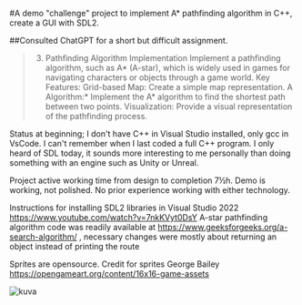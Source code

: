 #A demo "challenge" project to implement A* pathfinding algorithm in C++, create a GUI with SDL2.

##Consulted ChatGPT for a short but difficult assignment. 

> 3. Pathfinding Algorithm Implementation
> Implement a pathfinding algorithm, such as A* (A-star), which is widely used in games for navigating characters or objects through a game world.
> Key Features:
>    Grid-based Map: Create a simple map representation.
>    A Algorithm:* Implement the A* algorithm to find the shortest path between two points.
>    Visualization: Provide a visual representation of the pathfinding process.

Status at beginning; I don't have C++ in Visual Studio installed, only gcc in VsCode. I can't remember when I last coded a full C++ program. I only heard of SDL today, it sounds more interesting to me personally than doing something with an engine such as Unity or Unreal.

Project active working time from design to completion 7½h. Demo is working, not polished. No prior experience working with either technology.

Instructions for installing SDL2 libraries in Visual Studio 2022 https://www.youtube.com/watch?v=7nkKVyt0DsY
A-star pathfinding algorithm code was readily available at https://www.geeksforgeeks.org/a-search-algorithm/ , necessary changes were mostly about returning an object instead of printing the route

Sprites are opensource. Credit for sprites George Bailey
https://opengameart.org/content/16x16-game-assets

![kuva](https://github.com/user-attachments/assets/d503f3ad-c1f4-435b-8d01-b087d731f9d5)
